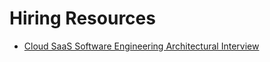 # Hiring Resources

- [Cloud SaaS Software Engineering Architectural Interview](cloud-saas-software-engineer-architectural-interview.md)